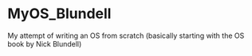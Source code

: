 MyOS_Blundell
=============

My attempt of writing an OS from scratch (basically starting with the OS book by Nick Blundell)
